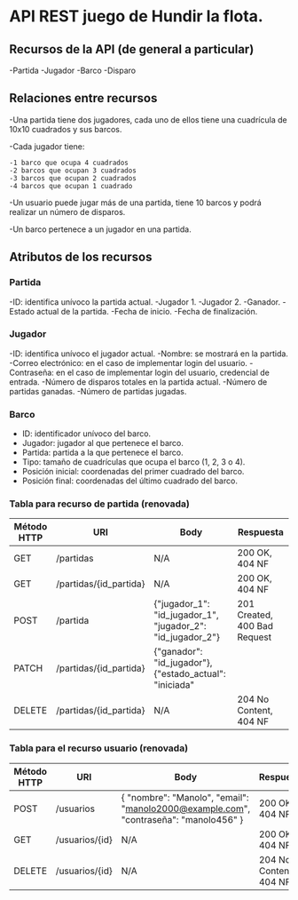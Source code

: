 # API REST juego de Hundir la flota. 


## Recursos de la API (de general a particular)

-Partida
-Jugador
-Barco
-Disparo

## Relaciones entre recursos


-Una partida tiene dos jugadores, cada uno de ellos tiene una cuadrícula de 10x10 cuadrados y sus barcos.

-Cada jugador tiene: 

    -1 barco que ocupa 4 cuadrados
    -2 barcos que ocupan 3 cuadrados
    -3 barcos que ocupan 2 cuadrados
    -4 barcos que ocupan 1 cuadrado


-Un usuario puede jugar más de una partida, tiene 10 barcos y podrá realizar un número de disparos. 

-Un barco pertenece a un jugador en una partida. 


## Atributos de los recursos 

### Partida

-ID: identifica unívoco la partida actual. 
-Jugador 1.
-Jugador 2. 
-Ganador. 
-Estado actual de la partida. 
-Fecha de inicio. 
-Fecha de finalización. 


### Jugador 

-ID: identifica unívoco el jugador actual. 
-Nombre: se mostrará en la partida. 
-Correo electrónico: en el caso de implementar login del usuario. 
-Contraseña: en el caso de implementar login del usuario, credencial de entrada. 
-Número de disparos totales en la partida actual. 
-Número de partidas ganadas. 
-Número de partidas jugadas. 

### Barco 

- ID: identificador unívoco del barco.
- Jugador: jugador al que pertenece el barco.
- Partida: partida a la que pertenece el barco.
- Tipo: tamaño de cuadrículas que ocupa el barco (1, 2, 3 o 4).
- Posición inicial: coordenadas del primer cuadrado del barco.
- Posición final: coordenadas del último cuadrado del barco.

### Tabla para recurso de partida (renovada)

| Método HTTP  | URI | Body | Respuesta |
| ------------- | ------------- | ------------- | ------------- |
| GET	| /partidas	| N/A	| 200 OK, 404 NF
| GET	| /partidas/{id_partida}	| N/A	| 200 OK, 404 NF
| POST	|/partida	|{"jugador_1": "id_jugador_1", "jugador_2": "id_jugador_2"}	|201 Created, 400 Bad Request
| PATCH	| /partidas/{id_partida}|	{"ganador": "id_jugador"}, {"estado_actual": "iniciada" || "finalizada"}	|200 OK, 404 NF
| DELETE	| /partidas/{id_partida} |	N/A	| 204 No Content, 404 NF






### Tabla para el recurso usuario (renovada)

| Método HTTP  | URI | Body | Respuesta |
| ------------- | ------------- | ------------- | ------------- |
| POST	| /usuarios	| { "nombre": "Manolo", "email": "manolo2000@example.com", "contraseña": "manolo456" }	| 200 OK,  404 NF
| GET	| /usuarios/{id}	| N/A	| 200 OK, 404 NF
| DELETE	|/usuarios/{id}	| N/A	|204 No Content, 404 NF


